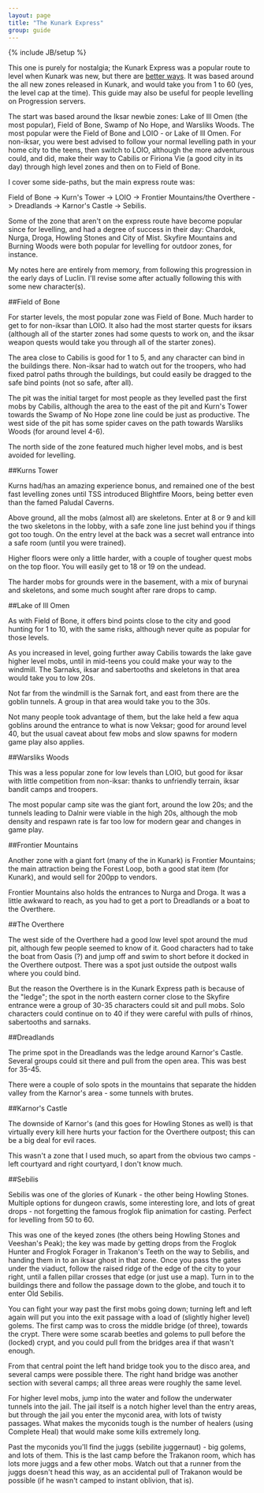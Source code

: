 ```yaml
---
layout: page
title: "The Kunark Express"
group: guide
---
```

{% include JB/setup %}

This one is purely for nostalgia; the Kunark Express was a popular route to level when Kunark was new, but there are [better ways](/eqguide/guides/what-to-do-when).  It was based around the all new zones released in Kunark, and would take you from 1 to 60 (yes, the level cap at the time).  This guide may also be useful for people levelling on Progression servers.

The start was based around the Iksar newbie zones: Lake of Ill Omen (the most popular), Field of Bone, Swamp of No Hope, and Warsliks Woods.  The most popular were the Field of Bone and LOIO - or Lake of Ill Omen.  For non-iksar, you were best advised to follow your normal levelling path in your home city to the teens, then switch to LOIO, although the more adventurous could, and did, make their way to Cabilis or Firiona Vie (a good city in its day) through high level zones and then on to Field of Bone.

I cover some side-paths, but the main express route was:

Field of Bone -> Kurn's Tower -> LOIO -> Frontier Mountains/the Overthere -> Dreadlands -> Karnor's Castle -> Sebilis.

Some of the zone that aren't on the express route have become popular since for levelling, and had a degree of success in their day: Chardok, Nurga, Droga, Howling Stones and City of Mist.  Skyfire Mountains and Burning Woods were both popular for levelling for outdoor zones, for instance.

My notes here are entirely from memory, from following this progression in the early days of Luclin.  I'll revise some after actually following this with some new character(s).

##Field of Bone

For starter levels, the most popular zone was Field of Bone.  Much harder to get to for non-iksar than LOIO.  It also had the most starter quests for iksars (although all of the starter zones had some quests to work on, and the iksar weapon quests would take you through all of the starter zones).

The area close to Cabilis is good for 1 to 5, and any character can bind in the buildings there.  Non-iksar had to watch out for the troopers, who had fixed patrol paths through the buildings, but could easily be dragged to the safe bind points (not so safe, after all).

The pit was the initial target for most people as they levelled past the first mobs by Cabilis, although the area to the east of the pit and Kurn's Tower towards the Swamp of No Hope zone line could be just as productive.  The west side of the pit has some spider caves on the path towards Warsliks Woods (for around level 4-6).

The north side of the zone featured much higher level mobs, and is best avoided for levelling.

##Kurns Tower

Kurns had/has an amazing experience bonus, and remained one of the best fast levelling zones until TSS introduced Blightfire Moors, being better even than the famed Paludal Caverns.

Above ground, all the mobs (almost all) are skeletons.  Enter at 8 or 9 and kill the two skeletons in the lobby, with a safe zone line just behind you if things got too tough.  On the entry level at the back was a secret wall entrance into a safe room (until you were trained).  

Higher floors were only a little harder, with a couple of tougher quest mobs on the top floor.  You will easily get to 18 or 19 on the undead.

The harder mobs for grounds were in the basement, with a mix of burynai and skeletons, and some much sought after rare drops to camp.

##Lake of Ill Omen

As with Field of Bone, it offers bind points close to the city and good hunting for 1 to 10, with the same risks, although never quite as popular for those levels.

As you increased in level, going further away Cabilis towards the lake gave higher level mobs, until in mid-teens you could make your way to the windmill.  The Sarnaks, iksar and sabertooths and skeletons in that area would take you to low 20s.

Not far from the windmill is the Sarnak fort, and east from there are the goblin tunnels.  A group in that area would take you to the 30s.

Not many people took advantage of them, but the lake held a few aqua goblins around the entrance to what is now Veksar; good for around level 40, but the usual caveat about few mobs and slow spawns for modern game play also applies.

##Warsliks Woods

This was a less popular zone for low levels than LOIO, but good for iksar with little competition from non-iksar: thanks to unfriendly terrain, iksar bandit camps and troopers.

The most popular camp site was the giant fort, around the low 20s; and the tunnels leading to Dalnir were viable in the high 20s, although the mob density and respawn rate is far too low for modern gear and changes in game play.

##Frontier Mountains

Another zone with a giant fort (many of the in Kunark) is Frontier Mountains; the main attraction being the Forest Loop, both a good stat item (for Kunark), and would sell for 200pp to vendors.

Frontier Mountains also holds the entrances to Nurga and Droga.  It was a little awkward to reach, as you had to get a port to Dreadlands or a boat to the Overthere.

##The Overthere

The west side of the Overthere had a good low level spot around the mud pit, although few people seemed to know of it.  Good characters had to take the boat from Oasis (?) and jump off and swim to short before it docked in the Overthere outpost.  There was a spot just outside the outpost walls where you could bind.

But the reason the Overthere is in the Kunark Express path is because of the "ledge"; the spot in the north eastern corner close to the Skyfire entrance were a group of 30-35 characters could sit and pull mobs.  Solo characters could continue on to 40 if they were careful with pulls of rhinos, sabertooths and sarnaks.

##Dreadlands

The prime spot in the Dreadlands was the ledge around Karnor's Castle.  Several groups could sit there and pull from the open area.  This was best for 35-45.

There were a couple of solo spots in the mountains that separate the hidden valley from the Karnor's area - some tunnels with brutes.

##Karnor's Castle

The downside of Karnor's (and this goes for Howling Stones as well) is that virtually every kill here hurts your faction for the Overthere outpost; this can be a big deal for evil races.

This wasn't a zone that I used much, so apart from the obvious two camps - left courtyard and right courtyard, I don't know much.

##Sebilis

Sebilis was one of the glories of Kunark - the other being Howling Stones.  Multiple options for dungeon crawls, some interesting lore, and lots of great drops - not forgetting the famous froglok flip animation for casting.  Perfect for levelling from 50 to 60.

This was one of the keyed zones (the others being Howling Stones and Veeshan's Peak); the key was made by getting drops from the Froglok Hunter and Froglok Forager in Trakanon's Teeth on the way to Sebilis, and handing them in to an iksar ghost in that zone.  Once you pass the gates under the viaduct, follow the raised ridge of the edge of the city to your right, until a fallen pillar crosses that edge (or just use a map).  Turn in to the buildings there and follow the passage down to the globe, and touch it to enter Old Sebilis.

You can fight your way past the first mobs going down; turning left and left again will put you into the exit passage with a load of (slightly higher level) golems.  The first camp was to cross the middle bridge (of three), towards the crypt.  There were some scarab beetles and golems to pull before the (locked) crypt, and you could pull from the bridges area if that wasn't enough.

From that central point the left hand bridge took you to the disco area, and several camps were possible there.  The right hand bridge was another section with several camps; all three areas were roughly the same level.

For higher level mobs, jump into the water and follow the underwater tunnels into the jail.  The jail itself is a notch higher level than the entry areas, but through the jail you enter the myconid area, with lots of twisty passages.  What makes the myconids tough is the number of healers (using Complete Heal) that would make some kills extremely long.

Past the myconids you'll find the juggs (sebilite juggernaut) - big golems, and lots of them.  This is the last camp before the Trakanon room, which has lots more juggs and a few other mobs.  Watch out that a runner from the juggs doesn't head this way, as an accidental pull of Trakanon would be possible (if he wasn't camped to instant oblivion, that is).


